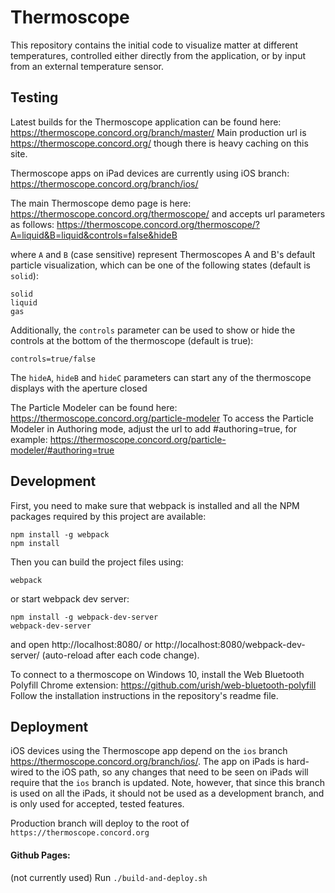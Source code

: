 # Thermoscope
This repository contains the initial code to visualize matter at different temperatures, controlled either directly from the application, or by input from an external temperature sensor.

## Testing
Latest builds for the Thermoscope application can be found here: https://thermoscope.concord.org/branch/master/
Main production url is https://thermoscope.concord.org/ though there is heavy caching on this site.

Thermoscope apps on iPad devices are currently using iOS branch:
https://thermoscope.concord.org/branch/ios/

The main Thermoscope demo page is here: https://thermoscope.concord.org/thermoscope/ and accepts url parameters as follows:
https://thermoscope.concord.org/thermoscope/?A=liquid&B=liquid&controls=false&hideB

where `A` and `B` (case sensitive) represent Thermoscopes A and B's default particle visualization, which can be one of the following states (default is `solid`):
   ```
   solid
   liquid
   gas
   ```

Additionally, the `controls` parameter can be used to show or hide the controls at the bottom of the thermoscope (default is true):
   ```
   controls=true/false
   ```

The `hideA`, `hideB` and `hideC` parameters can start any of the thermoscope displays with the aperture closed


The Particle Modeler can be found here: https://thermoscope.concord.org/particle-modeler
To access the Particle Modeler in Authoring mode, adjust the url to add #authoring=true, for example: https://thermoscope.concord.org/particle-modeler/#authoring=true

## Development

First, you need to make sure that webpack is installed and all the NPM packages required by this project are available:

```
npm install -g webpack
npm install
```
Then you can build the project files using:
```
webpack
```
or start webpack dev server:
```
npm install -g webpack-dev-server
webpack-dev-server
```
and open http://localhost:8080/ or http://localhost:8080/webpack-dev-server/ (auto-reload after each code change).

To connect to a thermoscope on Windows 10, install the Web Bluetooth Polyfill Chrome extension:
https://github.com/urish/web-bluetooth-polyfill
Follow the installation instructions in the repository's readme file.

## Deployment

iOS devices using the Thermoscope app depend on the `ios` branch https://thermoscope.concord.org/branch/ios/. The app on iPads is hard-wired to the iOS path, so any changes that need to be seen on iPads will require that the `ios` branch is updated. Note, however, that since this branch is used on all the iPads, it should not be used as a development branch, and is only used for accepted, tested features.

Production branch will deploy to the root of `https://thermoscope.concord.org`

#### Github Pages:
(not currently used)
Run `./build-and-deploy.sh`
